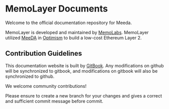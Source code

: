# MemoLayer Documents

Welcome to the official documentation repository for Meeda.

MemoLayer is developed and maintained by [MemoLabs](https://memolabs.org/). MemoLayer utilized [MeeDA](https://github.com/memoio/meeda-docs) in [Optimism](https://optimism.io/) to build a low-cost Ethereum Layer 2.

## Contribution Guidelines

This documentation website is built by [GitBook](https://www.gitbook.com/). Any modifications on github will be synchronized to gitbook, and modifications on gitbook will also be synchronized to github.

We welcome community contributions!

Please ensure to create a new branch for your changes and gives a correct and sufficient commit message before commit.